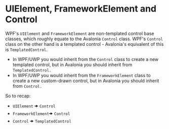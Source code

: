 # UIElement, FrameworkElement and Control

WPF's `UIElement` and `FrameworkElement` are non-templated control base classes, which roughly equate to the Avalonia `Control` class. WPF's `Control` class on the other hand is a templated control - Avalonia's equivalent of this is `TemplatedControl`.

- In WPF/UWP you would inherit from the `Control` class to create a new templated control, but in Avalonia you should inherit from `TemplatedControl.`
- In WPF/UWP you would inherit from the `FrameworkElement` class to create a new custom-drawn control, but in Avalonia you should inherit from `Control.`

So to recap:

* `UIElement` 🠞 `Control`
* `FrameworkElement`🠞 `Control`
* `Control` 🠞 `TemplatedControl`

<XpfAd/>